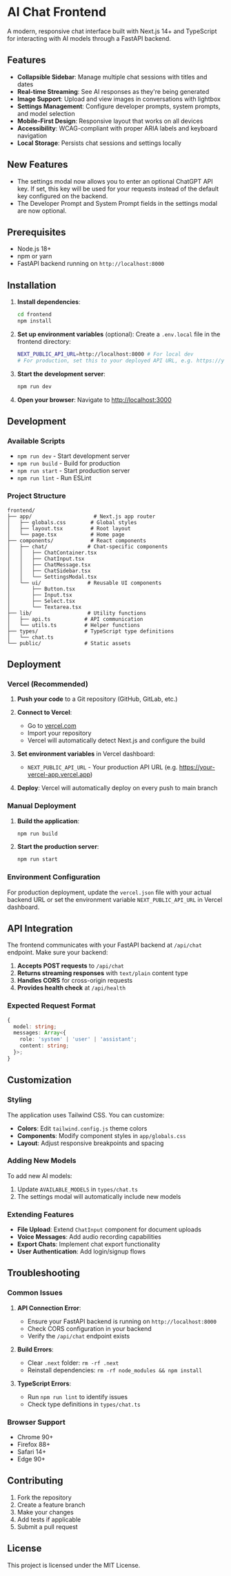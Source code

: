 # AI Chat Frontend

A modern, responsive chat interface built with Next.js 14+ and TypeScript for interacting with AI models through a FastAPI backend.

## Features

- **Collapsible Sidebar**: Manage multiple chat sessions with titles and dates
- **Real-time Streaming**: See AI responses as they're being generated
- **Image Support**: Upload and view images in conversations with lightbox
- **Settings Management**: Configure developer prompts, system prompts, and model selection
- **Mobile-First Design**: Responsive layout that works on all devices
- **Accessibility**: WCAG-compliant with proper ARIA labels and keyboard navigation
- **Local Storage**: Persists chat sessions and settings locally

## New Features

- The settings modal now allows you to enter an optional ChatGPT API key. If set, this key will be used for your requests instead of the default key configured on the backend.
- The Developer Prompt and System Prompt fields in the settings modal are now optional.

## Prerequisites

- Node.js 18+ 
- npm or yarn
- FastAPI backend running on `http://localhost:8000`

## Installation

1. **Install dependencies**:
   ```bash
   cd frontend
   npm install
   ```

2. **Set up environment variables** (optional):
   Create a `.env.local` file in the frontend directory:
   ```bash
   NEXT_PUBLIC_API_URL=http://localhost:8000 # For local dev
   # For production, set this to your deployed API URL, e.g. https://your-vercel-app.vercel.app
   ```

3. **Start the development server**:
   ```bash
   npm run dev
   ```

4. **Open your browser**:
   Navigate to [http://localhost:3000](http://localhost:3000)

## Development

### Available Scripts

- `npm run dev` - Start development server
- `npm run build` - Build for production
- `npm run start` - Start production server
- `npm run lint` - Run ESLint

### Project Structure

```
frontend/
├── app/                    # Next.js app router
│   ├── globals.css        # Global styles
│   ├── layout.tsx         # Root layout
│   └── page.tsx           # Home page
├── components/            # React components
│   ├── chat/             # Chat-specific components
│   │   ├── ChatContainer.tsx
│   │   ├── ChatInput.tsx
│   │   ├── ChatMessage.tsx
│   │   ├── ChatSidebar.tsx
│   │   └── SettingsModal.tsx
│   └── ui/               # Reusable UI components
│       ├── Button.tsx
│       ├── Input.tsx
│       ├── Select.tsx
│       └── Textarea.tsx
├── lib/                  # Utility functions
│   ├── api.ts           # API communication
│   └── utils.ts         # Helper functions
├── types/               # TypeScript type definitions
│   └── chat.ts
└── public/              # Static assets
```

## Deployment

### Vercel (Recommended)

1. **Push your code** to a Git repository (GitHub, GitLab, etc.)

2. **Connect to Vercel**:
   - Go to [vercel.com](https://vercel.com)
   - Import your repository
   - Vercel will automatically detect Next.js and configure the build

3. **Set environment variables** in Vercel dashboard:
   - `NEXT_PUBLIC_API_URL` - Your production API URL (e.g. https://your-vercel-app.vercel.app)

4. **Deploy**: Vercel will automatically deploy on every push to main branch

### Manual Deployment

1. **Build the application**:
   ```bash
   npm run build
   ```

2. **Start the production server**:
   ```bash
   npm run start
   ```

### Environment Configuration

For production deployment, update the `vercel.json` file with your actual backend URL or set the environment variable `NEXT_PUBLIC_API_URL` in Vercel dashboard.

## API Integration

The frontend communicates with your FastAPI backend at `/api/chat` endpoint. Make sure your backend:

1. **Accepts POST requests** to `/api/chat`
2. **Returns streaming responses** with `text/plain` content type
3. **Handles CORS** for cross-origin requests
4. **Provides health check** at `/api/health`

### Expected Request Format

```typescript
{
  model: string;
  messages: Array<{
    role: 'system' | 'user' | 'assistant';
    content: string;
  }>;
}
```

## Customization

### Styling

The application uses Tailwind CSS. You can customize:

- **Colors**: Edit `tailwind.config.js` theme colors
- **Components**: Modify component styles in `app/globals.css`
- **Layout**: Adjust responsive breakpoints and spacing

### Adding New Models

To add new AI models:

1. Update `AVAILABLE_MODELS` in `types/chat.ts`
2. The settings modal will automatically include new models

### Extending Features

- **File Upload**: Extend `ChatInput` component for document uploads
- **Voice Messages**: Add audio recording capabilities
- **Export Chats**: Implement chat export functionality
- **User Authentication**: Add login/signup flows

## Troubleshooting

### Common Issues

1. **API Connection Error**:
   - Ensure your FastAPI backend is running on `http://localhost:8000`
   - Check CORS configuration in your backend
   - Verify the `/api/chat` endpoint exists

2. **Build Errors**:
   - Clear `.next` folder: `rm -rf .next`
   - Reinstall dependencies: `rm -rf node_modules && npm install`

3. **TypeScript Errors**:
   - Run `npm run lint` to identify issues
   - Check type definitions in `types/chat.ts`

### Browser Support

- Chrome 90+
- Firefox 88+
- Safari 14+
- Edge 90+

## Contributing

1. Fork the repository
2. Create a feature branch
3. Make your changes
4. Add tests if applicable
5. Submit a pull request

## License

This project is licensed under the MIT License.